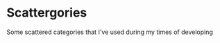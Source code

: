Scattergories
=============

Some scattered categories that I've used during my times of developing
